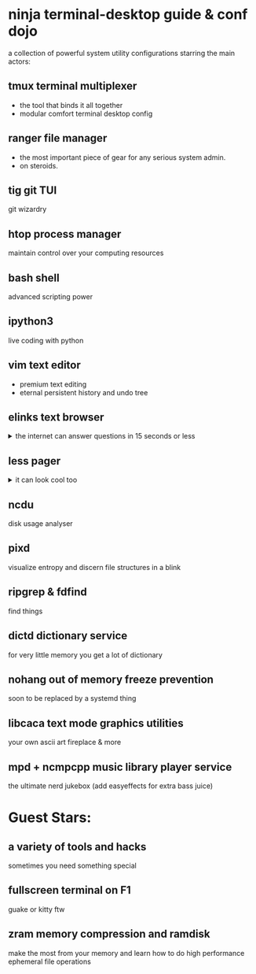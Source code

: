 # ninja terminal-desktop guide & conf dojo
a collection of powerful system utility configurations
starring the main actors:

## tmux terminal multiplexer
- the tool that binds it all together
- modular comfort terminal desktop config

## ranger file manager
- the most important piece of gear for any serious system admin.
- on steroids.

## tig git TUI
git wizardry

## htop process manager
maintain control over your computing resources

## bash shell
advanced scripting power

## ipython3
live coding with python

## vim text editor
- premium text editing
- eternal persistent history and undo tree

## elinks text browser
<details>
  <summary>the internet can answer questions in 15 seconds or less</summary>
  with no Javascript and with less memory usage than all them blink engines.
</details>

## less pager
<details>
  <summary>it can look cool too</summary>
  and so can your man pages
</details>

## ncdu
disk usage analyser

## pixd
visualize entropy and discern file structures in a blink

## ripgrep & fdfind
find things 

## dictd dictionary service
for very little memory you get a lot of dictionary

## nohang out of memory freeze prevention
soon to be replaced by a systemd thing

## libcaca text mode graphics utilities
your own ascii art fireplace & more

## mpd + ncmpcpp music library player service
the ultimate nerd jukebox
(add easyeffects for extra bass juice)

# Guest Stars:
## a variety of tools and hacks
sometimes you need something special

## fullscreen terminal on F1
guake or kitty ftw

## zram memory compression and ramdisk
make the most from your memory and learn how to do high performance ephemeral file operations


